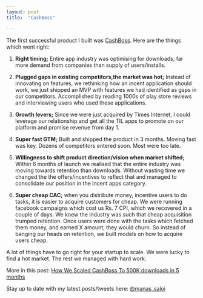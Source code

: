 ```yaml
---
layout: post
title:  "CashBoss"

---
```


The first successful product I built was [CashBoss](https://play.google.com/store/apps/details?id=in.coupondunia.cashboss&hl=en_IN). Here are the things which went right:

1. **Right timing;** Entire app industry was optimising for downloads, far more demand from companies than supply of users/installs.

2. **Plugged gaps in existing competitors,the market was hot;** Instead of innovating on features, we rethinking how an incent application should work, we just shipped an MVP with features we had identified as gaps in our competitors. Accomplished by reading 1000s of play store reviews and interviewing users who used these applications.

3. **Growth levers;** Since we were just acquired by Times Internet, I could leverage our relationship and get all the TIL apps to promote on our platform and promise revenue from day 1.

4. **Super fast GTM;** Built and shipped the product in 3 months. Moving fast was key. Dozens of competitors entered soon. Most were too late.

5. **Willingness to shift product direction/vision when market shifted;** Within 6 months of launch we realised that the entire industry was moving towards retention than downloads. Without wasting time we changed the the offers/incentives to reflect that and managed to consolidate our position in the incent apps category.

6. **Super cheap CAC;**  when you distribute money, incentive users to do tasks, it is easier to acquire customers for cheap. We were running facebook campaigns which cost us Rs. 7 CPI, which we recovered in a couple of days. We knew the industry was such that cheap acquisition trumped retention. Once users were done with the tasks which fetched them money, and earned X amount, they would churn. So instead of banging our heads on retention, we built models on how to acquire users cheap.

A lot of things have to go right for your startup to scale. We were lucky to find a hot market. The rest we managed with hard work.

More in this post: [How We Scaled CashBoss To 500K downloads in 5 months](https://linkedin.com/pulse/how-we-scaled-cashboss-500k-downloads-5-months-manas-j-saloi/)

Stay up to date with my latest posts/tweets here: [@manas_saloi](http://twitter.com/manas_saloi)

